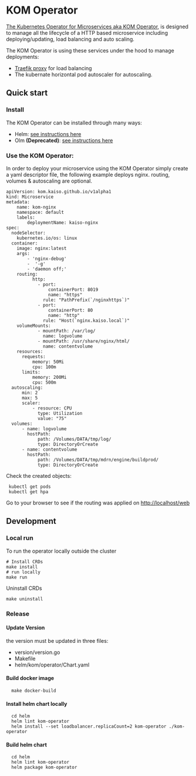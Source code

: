 # KOM Operator

[The Kubernetes Operator for Microservices aka KOM Operator](https://operatorhub.io/operator/kom-operator),  is designed to manage all the lifecycle of a HTTP based microservice including deploying/updating, load balancing and auto scaling.

The KOM Operator is using these services under the hood to manage deployments:
- [Traefik proxy](https://github.com/traefik/traefik) for load balancing 
- The kubernate horizontal pod autoscaler for autoscaling.

## Quick start

### Install
 The KOM Operator can be installed through many ways:
 - Helm:  [see instructions here](https://artifacthub.io/packages/helm/kaiso/kom-operator)
 - Olm **(Deprecated)**:  [see instructions here](https://artifacthub.io/packages/olm/community-operators/kom-operator)
### Use the KOM Operator:
  In order to deploy your microservice using the KOM Operator simply create a yaml descriptor file, the following example
deploys nginx. routing, volumes & autoscaling are optional.
```
apiVersion: kom.kaiso.github.io/v1alpha1
kind: Microservice
metadata:
    name: kom-nginx
    namespace: default
    labels:
        deploymentName: kaiso-nginx
spec:
  nodeSelector:
    kubernetes.io/os: linux
  container:
    image: nginx:latest
    args:
        - 'nginx-debug'
        -  '-g'
        - 'daemon off;'
    routing:
          http:
            - port: 
                containerPort: 8019
                name: "https"
              rule: "PathPrefix(`/nginxhttps`)"
            - port: 
                containerPort: 80
                name: "http"
              rule: "Host(`nginx.kaiso.local`)"
    volumeMounts:
            - mountPath: /var/log/
              name: logvolume
            - mountPath: /usr/share/nginx/html/
              name: contentvolume
    resources:
      requests:
          memory: 50Mi
          cpu: 100m
      limits:
          memory: 200Mi
          cpu: 500m
  autoscaling:
      min: 2
      max: 5
      scaler:
          - resource: CPU
            type: Utilization
            value: "75"
  volumes:
      - name: logvolume
        hostPath:
            path: /Volumes/DATA/tmp/log/
            type: DirectoryOrCreate
      - name: contentvolume
        hostPath:
            path: /Volumes/DATA/tmp/mdrn/engine/buildprod/
            type: DirectoryOrCreate
```
Check the created objects:
 ```
  kubectl get pods
  kubectl get hpa
 ```
 Go to your browser to see if the routing was applied on [http://localhost/web](http://localhost/web)
## Development
### Local run
To run the operator locally outside the cluster
```
# Install CRDs
make install
# run locally
make run
```
Uninstall CRDs
```
make uninstall
```
### Release
#### Update Version
the version must be updated in three files:
- version/version.go
- Makefile
- helm/kom/operator/Chart.yaml
#### Build docker image
```
  make docker-build
```
#### Install helm chart locally
```
  cd helm
  helm lint kom-operator
  helm install --set loadbalancer.replicaCount=2 kom-operator ./kom-operator
```
#### Build helm chart
```
  cd helm
  helm lint kom-operator
  helm package kom-operator
```
